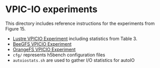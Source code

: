 # VPIC-IO experiments

This directory includes reference instructions for the experiments from Figure 15.
- [Lustre VPICIO Experiment](lustre_vpicio.sh) including statistics from Table 3. 
- [BeeGFS VPICIO Experiment](beegfs_vpicio.sh)
- [OrangeFS VPICIO Experiment](orangefs_vpicio.sh)
- `cfg/` represents h5bench configuration files
- `autoiostats.sh` are used to gather I/O statistics for autoIO
